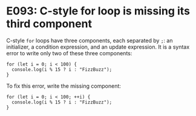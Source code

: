 # E093: C-style for loop is missing its third component

C-style `for` loops have three components, each separated by `;`: an
initializer, a condition expression, and an update expression. It is a syntax
error to write only two of these three components:

    for (let i = 0; i < 100) {
      console.log(i % 15 ? i : "FizzBuzz");
    }

To fix this error, write the missing component:

    for (let i = 0; i < 100; ++i) {
      console.log(i % 15 ? i : "FizzBuzz");
    }
